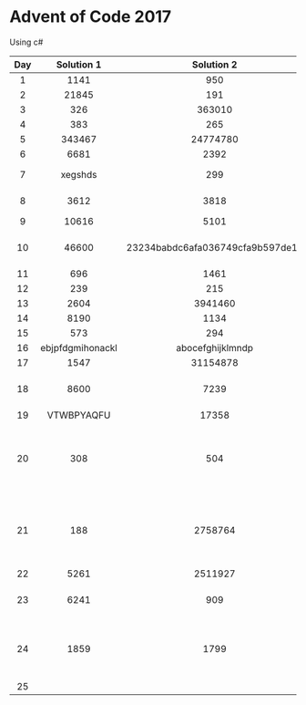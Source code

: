 # Advent of Code 2017
Using c#

| Day | Solution 1 | Solution 2 | Comment |
| :-: | :--------: | :--------: | ------- |
| 1 | 1141 | 950 | Final |
| 2 | 21845 | 191 | Final |
| 3 | 326 | 363010 | Final |
| 4 | 383 | 265 | Final |
| 5 | 343467 | 24774780 | Final |
| 6 | 6681 | 2392 | Final |
| 7 | xegshds | 299 | Needs polish |
| 8 | 3612 | 3818 | Needs polish |
| 9 | 10616 | 5101 | Final |
| 10 | 46600 | 23234babdc6afa036749cfa9b597de1b | Maybe needs polish |
| 11 | 696 | 1461 |  |
| 12 | 239 | 215 | Final |
| 13 | 2604 | 3941460 |  |
| 14 | 8190 | 1134 | Final |
| 15 | 573 | 294 | Final |
| 16 | ebjpfdgmihonackl | abocefghijklmndp | Final |
| 17 | 1547 | 31154878 | Final |
| 18 | 8600 | 7239 | Maybe needs polish |
| 19 | VTWBPYAQFU | 17358 | Final |
| 20 | 308 | 504 | Final (Part1 might not work with every input) |
| 21 | 188 | 2758764 | Final (Slightly changed solution from reddit) |
| 22 | 5261 | 2511927 | Final |
| 23 | 6241 | 909 | Final (help from reddit) |
| 24 | 1859 | 1799 | Using Immutable list (nugget package) |
| 25 |  |  |  |
